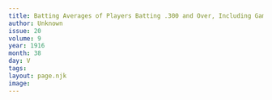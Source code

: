```yaml
---
title: Batting Averages of Players Batting .300 and Over, Including Games of Sept 15, 1916.
author: Unknown
issue: 20
volume: 9
year: 1916
month: 38
day: V
tags:
layout: page.njk
image:
---
```





